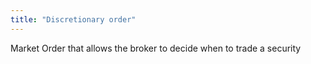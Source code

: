 ```yaml
---
title: "Discretionary order"
---
```

Market Order that allows the broker to decide when to trade a security

